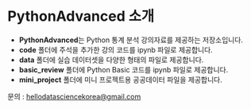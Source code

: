 # PythonAdvanced 소개

- **PythonAdvanced**는 Python 통계 분석 강의자료를 제공하는 저장소입니다.
- **code** 폴더에 주석을 추가한 강의 코드를 ipynb 파일로 제공합니다.
- **data** 폴더에 실습 데이터셋을 다양한 형태의 파일로 제공합니다.
- **basic_review** 폴더에 Python Basic 코드를 ipynb 파일로 제공합니다.
- **mini_project** 폴더에 미니 프로젝트용 공공데이터 파일을 제공합니다.

문의 : hellodatasciencekorea@gmail.com
